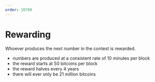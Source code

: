 ```yaml
---
order: 20700
---
```


# Rewarding

Whoever produces the next number in the contest is rewarded.

- numbers are produced at a consistent rate of 10 minutes per block
- the reward starts at 50 bitcoins per block
- the reward halves every 4 years
- there will ever only be 21 million bitcoins
